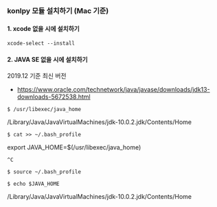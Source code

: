 ### konlpy 모듈 설치하기 (Mac 기준)

#### 1. xcode 없을 시에 설치하기

`xcode-select --install`

#### 2. JAVA SE 없을 시에 설치하기

2019.12 기준 최신 버전
- https://www.oracle.com/technetwork/java/javase/downloads/jdk13-downloads-5672538.html

`$ /usr/libexec/java_home`

/Library/Java/JavaVirtualMachines/jdk-10.0.2.jdk/Contents/Home

`$ cat >> ~/.bash_profile`

export JAVA_HOME=$(/usr/libexec/java_home)

`^C`

`$ source ~/.bash_profile`

`$ echo $JAVA_HOME`

/Library/Java/JavaVirtualMachines/jdk-10.0.2.jdk/Contents/Home
